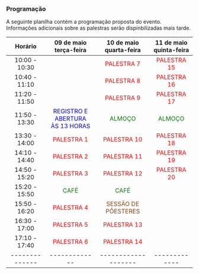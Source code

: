 ### Programação 

A seguinte planilha contém a programação proposta do evento. Informações adicionais sobre as palestras serão dispinbilizadas mais tarde. 

| Horário        | 09 de maio<br/>terça-feira    | 10 de maio<br/>quarta-feira          | 11 de maio<br/>quinta-feira    | 
| :---:  | :---: | :---: | :---: |
| 10:00 - 10:30  |               | <font color="red">PALESTRA 7</font>          | <font color="red">PALESTRA 15</font>   |
| 10:40 - 11:10  |               | <font color="red">PALESTRA 8</font>          | <font color="red">PALESTRA 16</font>   |
| 11:20 - 11:50  |               | <font color="red">PALESTRA 9</font>          | <font color="red">PALESTRA 17</font>   |
| 11:50 - 13:30  | <font color="blue">REGISTRO E ABERTURA<BR/>ÀS 13 HORAS</font>              | <font color="green">ALMOÇO</font>              | <font color="green">ALMOÇO</font>        |
| 13:30 - 14:00  | <font color="red">PALESTRA 1</font>    | <font color="red">PALESTRA 10</font>         | <font color="red">PALESTRA 18</font>   |
| 14:10 - 14:40  | <font color="red">PALESTRA 2</font>    | <font color="red">PALESTRA 11</font>         | <font color="red">PALESTRA 19   |
| 14:50 - 15:20  | <font color="red">PALESTRA 3</font>    | <font color="red">PALESTRA 12</font>         | <font color="red">PALESTRA 20   |
| 15:20 - 15:50  | <font color="green">CAFÉ</font>          | <font color="green">CAFÉ</font>                |               |
| 15:50 - 16:20  | <font color="red">PALESTRA 4</font>    | <font color="saddlebrown">SESSÃO DE PÔESTERES</font> |               |
| 16:30 - 17:00  | <font color="red">PALESTRA 5</font>    | <font color="red">PALESTRA 13</font>         |               |
| 17:10 - 17:40  | <font color="red">PALESTRA 6</font>    | <font color="red">PALESTRA 14</font>         |               |
| -------------- | ------------- | ------------------- | ------------- |